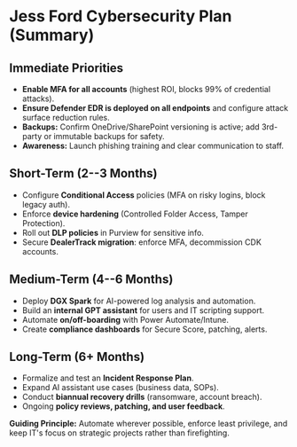 # Jess Ford Cybersecurity Plan (Summary)

## Immediate Priorities

-   **Enable MFA for all accounts** (highest ROI, blocks 99% of
    credential attacks).
-   **Ensure Defender EDR is deployed on all endpoints** and configure
    attack surface reduction rules.
-   **Backups:** Confirm OneDrive/SharePoint versioning is active; add
    3rd-party or immutable backups for safety.
-   **Awareness:** Launch phishing training and clear communication to
    staff.

## Short-Term (2--3 Months)

-   Configure **Conditional Access** policies (MFA on risky logins,
    block legacy auth).
-   Enforce **device hardening** (Controlled Folder Access, Tamper
    Protection).
-   Roll out **DLP policies** in Purview for sensitive info.
-   Secure **DealerTrack migration**: enforce MFA, decommission CDK
    accounts.

## Medium-Term (4--6 Months)

-   Deploy **DGX Spark** for AI-powered log analysis and automation.
-   Build an **internal GPT assistant** for users and IT scripting
    support.
-   Automate **on/off-boarding** with Power Automate/Intune.
-   Create **compliance dashboards** for Secure Score, patching, alerts.

## Long-Term (6+ Months)

-   Formalize and test an **Incident Response Plan**.
-   Expand AI assistant use cases (business data, SOPs).
-   Conduct **biannual recovery drills** (ransomware, account breach).
-   Ongoing **policy reviews, patching, and user feedback**.

**Guiding Principle:** Automate wherever possible, enforce least
privilege, and keep IT's focus on strategic projects rather than
firefighting.
